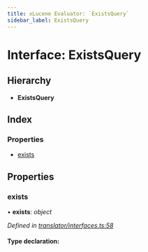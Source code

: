 ```yaml
---
title: xLucene Evaluator: `ExistsQuery`
sidebar_label: ExistsQuery
---
```


# Interface: ExistsQuery

## Hierarchy

* **ExistsQuery**

## Index

### Properties

* [exists](existsquery.md#exists)

## Properties

###  exists

• **exists**: *object*

*Defined in [translator/interfaces.ts:58](https://github.com/terascope/teraslice/blob/d8feecc03/packages/xlucene-evaluator/src/translator/interfaces.ts#L58)*

#### Type declaration:
